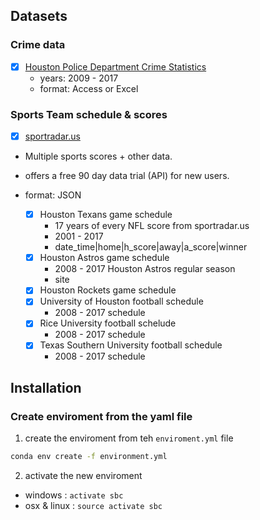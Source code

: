 
## Datasets

### Crime data
- [x] [Houston Police Department Crime Statistics](http://www.houstontx.gov/police/cs/crime-stats-archives.htm)
	- years: 2009 - 2017
	- format: Access or Excel

### Sports Team schedule & scores

- [x] [sportradar.us](https://developer.sportradar.com/)
-  Multiple sports scores + other data.
-  offers a free 90 day data trial (API) for new users.
- format: JSON

	-  [x] Houston Texans game schedule
		- 17 years of every NFL score from sportradar.us
		- 2001 - 2017
		- date_time|home|h_score|away|a_score|winner
	-  [x] Houston Astros game schedule
		- 2008 - 2017 Houston Astros regular season
		- site
	-  [x] Houston Rockets game schedule
	-  [x] University of Houston football schedule
		- 2008 - 2017 schedule
	-  [x] Rice University football schelude
		- 2008 - 2017 schedule
	-  [x] Texas Southern University football schedule
		- 2008 - 2017 schedule


## Installation

### Create enviroment from the yaml file

1. create the enviroment from teh `enviroment.yml` file

```bash
conda env create -f environment.yml
```

2. activate the new enviroment

- windows : `activate sbc`
- osx & linux : `source activate sbc`